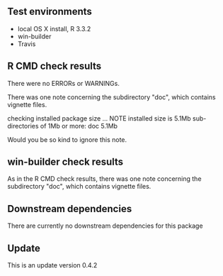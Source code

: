 ## Test environments
* local OS X install, R 3.3.2
* win-builder 
* Travis

## R CMD check results
There were no ERRORs or WARNINGs.

There was one note concerning the subdirectory "doc", which contains vignette files.  
   
checking installed package size ... NOTE
  installed size is  5.1Mb
  sub-directories of 1Mb or more:
    doc   5.1Mb
   
Would you be so kind to ignore this note.
    
    
## win-builder check results
   
As in the R CMD check results, there was one note concerning the subdirectory "doc", which contains vignette files.

## Downstream dependencies
There are currently no downstream dependencies for this package

## Update

This is an update version 0.4.2
